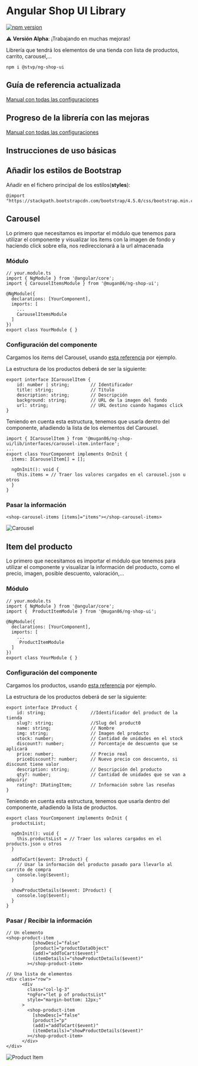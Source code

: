 # Angular Shop UI Library

[![npm version](https://badge.fury.io/js/%40mugan86%2Fng-shop-ui.svg)](https://badge.fury.io/js/%40mugan86%2Fng-shop-ui)

:warning: **Versión Alpha**: ¡Trabajando en muchas mejoras!

Librería que tendrá los elementos de una tienda con lista de productos, carrito, carousel,...

```
npm i @stvp/ng-shop-ui
```

## Guía de referencia actualizada

[Manual con todas las configuraciones](https://anartz-mugika.gitbook.io/angular-shop-ui-library/)

## Progreso de la librería con las mejoras

[Manual con todas las configuraciones](https://anartz-mugika.gitbook.io/angular-shop-ui-library/versions)

## Instrucciones de uso básicas

## Añadir los estilos de Bootstrap

Añadir en el fichero principal de los estilos(**styles**):

```
@import "https://stackpath.bootstrapcdn.com/bootstrap/4.5.0/css/bootstrap.min.css";

```

## Carousel

Lo primero que necesitamos es importar el módulo que tenemos para utilizar el componente y visualizar los items con la imagen de fondo y haciendo click sobre ella, nos redireccionará a la url almacenada

### Módulo

```
// your.module.ts
import { NgModule } from '@angular/core';
import { CarouselItemsModule } from '@mugan86/ng-shop-ui';

@NgModule({
  declarations: [YourComponent],
  imports: [
    ...
    CarouselItemsModule
  ]
})
export class YourModule { }
```

### Configuración del componente

Cargamos los items del Carousel, usando [esta referencia](https://drive.google.com/file/d/1Y87rI7-QvyaBDrj-Rti5mTD6G85E1Qmo/view?usp=sharing) por ejemplo.

La estructura de los productos deberá de ser la siguiente:

```
export interface ICarouselItem {
    id: number | string;        // Identificador
    title: string;              // Título
    description: string;        // Descripción
    background: string;         // URL de la imagen del fondo
    url: string;                // URL destino cuando hagamos click
}
```

Teniendo en cuenta esta estructura, tenemos que usarla dentro del componente, añadiendo la lista de los elementos del Carousel.

```
import { ICarouselItem } from '@mugan86/ng-shop-ui/lib/interfaces/carousel-item.interface';
...
export class YourComponent implements OnInit {
  items: ICarouselItem[] = [];

  ngOnInit(): void {
    this.items = // Traer los valores cargados en el carousel.json u otros
  }
}
```

### Pasar la información

```
<shop-carousel-items [items]="items"></shop-carousel-items>

```

![Carousel](https://res.cloudinary.com/dd7kbplmv/image/upload/v1591081183/libraries-screens/shop-ui/rjmx8qdpjlaawzmriydg.png)

## Item del producto

Lo primero que necesitamos es importar el módulo que tenemos para utilizar el componente y visualizar la información del producto, como el precio, imagen, posible descuento, valoración,...

### Módulo

```
// your.module.ts
import { NgModule } from '@angular/core';
import {  ProductItemModule } from '@mugan86/ng-shop-ui';

@NgModule({
  declarations: [YourComponent],
  imports: [
    ...
     ProductItemModule
  ]
})
export class YourModule { }
```

### Configuración del componente

Cargamos los productos, usando [esta referencia](https://drive.google.com/file/d/1bpEwCvkLtkpR6R81rOFwzBDXazTAkRiy/view?usp=sharing) por ejemplo.

La estructura de los productos deberá de ser la siguiente:

```
export interface IProduct {
    id: string;                 //Identificador del product de la tienda
    slug?: string;              //Slug del product0
    name: string;               // Nombre
    img: string;                // Imagen del producto
    stock: number;              // Cantidad de unidades en el stock
    discount?: number;          // Porcentaje de descuento que se aplicará
    price: number;              // Precio real
    priceDiscount?: number;     // Nuevo precio con descuento, si discount tiene valor
    description: string;        // Descripción del producto
    qty?: number;               // Cantidad de unidades que se van a adquirir
    rating?: IRatingItem;       // Información sobre las reseñas
}
```

Teniendo en cuenta esta estructura, tenemos que usarla dentro del componente, añadiendo la lista de productos.

```
export class YourComponent implements OnInit {
  productsList;

  ngOnInit(): void {
    this.productsList = // Traer los valores cargados en el products.json u otros
  }

  addToCart($event: IProduct) {
    // Usar la información del producto pasado para llevarlo al carrito de compra
    console.log($event);
  }

  showProductDetails($event: IProduct) {
    console.log($event);
  }
}
```

### Pasar / Recibir la información

```
// Un elemento
<shop-product-item
          [showDesc]="false"
          [product]="productDataObject"
          (add)="addToCart($event)"
          (itemDetails)="showProductDetails($event)"
        ></shop-product-item>

// Una lista de elementos
<div class="row">
      <div
        class="col-lg-3"
        *ngFor="let p of productsList"
        style="margin-bottom: 12px;"
      >
        <shop-product-item
          [showDesc]="false"
          [product]="p"
          (add)="addToCart($event)"
          (itemDetails)="showProductDetails($event)"
        ></shop-product-item>
      </div>
</div>
```
![Product Item](https://res.cloudinary.com/dd7kbplmv/image/upload/v1591081183/libraries-screens/shop-ui/eqeeosqhbqfgvzqzc0lm.png)
